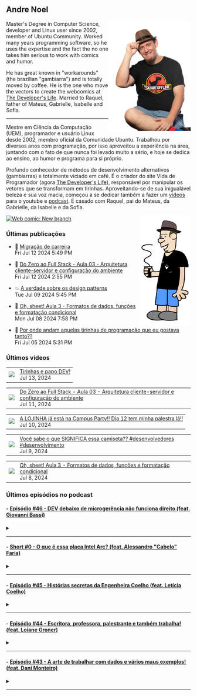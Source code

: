 ## Andre Noel

<!--
**andre-noel/andre-noel** is a ✨ _special_ ✨ repository because its `README.md` (this file) appears on your GitHub profile.

Here are some ideas to get you started:

- 🔭 I’m currently working on ...
- 🌱 I’m currently learning ...
- 👯 I’m looking to collaborate on ...
- 🤔 I’m looking for help with ...
- 💬 Ask me about ...
- 📫 How to reach me: ...
- 😄 Pronouns: ...
- ⚡ Fun fact: ...
-->

<img src="noel-github.png" align="right" height="300px">

Master's Degree in Computer Science, developer and Linux user since 2002, member of Ubuntu Community. Worked many years programming software, so he uses the expertise and the fact the no one takes him serious to work with comics and humor.

He has great known in "workarounds" (the brazilian "gambiarra") and is totally moved by coffee. He is the one who move the vectors to create the webcomics at [The Developer's Life](https://developerslife.tech/). Married to Raquel, father of Mateus, Gabrielle, Isabelle and Sofia.

---

Mestre em Ciência da Computação (UEM), programador e usuário Linux desde 2002, membro oficial da Comunidade Ubuntu. Trabalhou por diversos anos com programação, por isso aproveitou a experiência na área, juntando com o fato de que nunca foi levado muito a sério, e hoje se dedica ao ensino, ao humor e programa para si próprio.

Profundo conhecedor de métodos de desenvolvimento alternativos (gambiarras) e totalmente viciado em café. É o criador do site Vida de Programador (agora [The Developer's Life](https://developerslife.tech/)), responsável por manipular os vetores que se transformam em tirinhas. Aproveitando-se de sua inigualável beleza e sua voz macia, começou a se dedicar também a fazer um [vídeos](https://youtube.com/ProgramadorREAL) para o youtube e [podcast](https://podcast.developerslife.tech/). É casado com Raquel, pai do Mateus, da Gabrielle, da Isabelle e da Sofia.

<img src="eu2023.png" align="right" height="300px">

<a href="https://developerslife.tech/en/2022/05/30/new-branch/"><img src="https://developerslife.tech/en/uploads/2022/05/tirinhaEN-234.png" style="width:500px" alt="Web comic: New branch" /></a>

### Últimas publicações
<!-- BLOG-POST-LIST:START --><ul><li>🤯 <a href="https://developerslife.tech/pt/2024/07/12/migracao-de-carreira/">Migração de carreira</a><br/>Fri Jul 12 2024 5:49 PM</li></ul>
<ul><li>🤣 <a href="https://developerslife.tech/pt/2024/07/12/full-stack-aula-003/">Do Zero ao Full Stack - Aula 03 - Arquitetura cliente-servidor e configuração do ambiente</a><br/>Fri Jul 12 2024 2:55 PM</li></ul>
<ul><li>💥 <a href="https://developerslife.tech/pt/2024/07/09/a-verdade-sobre-os-design-patterns/">A verdade sobre os design patterns</a><br/>Tue Jul 09 2024 5:45 PM</li></ul>
<ul><li>💬 <a href="https://developerslife.tech/pt/2024/07/08/oh-sheet-aula-003/">Oh, sheet! Aula 3 - Formatos de dados, funções e formatação condicional</a><br/>Mon Jul 08 2024 7:58 PM</li></ul>
<ul><li>🤣 <a href="https://developerslife.tech/pt/2024/07/05/por-onde-andam-aquelas-tirinhas/">Por onde andam aquelas tirinhas de programação que eu gostava tanto??</a><br/>Fri Jul 05 2024 5:31 PM</li></ul>
<!-- BLOG-POST-LIST:END -->

### Últimos vídeos
<!-- YOUTUBE:START --><table><tr><td><a href="https://www.youtube.com/watch?v=DwuQUoIvMD4"><img width="140px" src="https://i.ytimg.com/vi/DwuQUoIvMD4/mqdefault.jpg"></a></td>
<td><a href="https://www.youtube.com/watch?v=DwuQUoIvMD4">Tirinhas e papo DEV!</a><br/>Jul 13, 2024</td></tr></table>
<table><tr><td><a href="https://www.youtube.com/watch?v=_p6aR48FyyU"><img width="140px" src="https://i.ytimg.com/vi/_p6aR48FyyU/mqdefault.jpg"></a></td>
<td><a href="https://www.youtube.com/watch?v=_p6aR48FyyU">Do Zero ao Full Stack - Aula 03 - Arquitetura cliente-servidor e configuração do ambiente</a><br/>Jul 11, 2024</td></tr></table>
<table><tr><td><a href="https://www.youtube.com/watch?v=7MYR6h04M2M"><img width="140px" src="https://i.ytimg.com/vi/7MYR6h04M2M/mqdefault.jpg"></a></td>
<td><a href="https://www.youtube.com/watch?v=7MYR6h04M2M">A LOJINHA já está na Campus Party!! Dia 12 tem minha palestra lá!!</a><br/>Jul 10, 2024</td></tr></table>
<table><tr><td><a href="https://www.youtube.com/watch?v=aPS8u0XONNw"><img width="140px" src="https://i.ytimg.com/vi/aPS8u0XONNw/mqdefault.jpg"></a></td>
<td><a href="https://www.youtube.com/watch?v=aPS8u0XONNw">Você sabe o que SIGNIFICA essa camiseta?? #desenvolvedores #desenvolvimento</a><br/>Jul 9, 2024</td></tr></table>
<table><tr><td><a href="https://www.youtube.com/watch?v=SJwAU_uhtEw"><img width="140px" src="https://i.ytimg.com/vi/SJwAU_uhtEw/mqdefault.jpg"></a></td>
<td><a href="https://www.youtube.com/watch?v=SJwAU_uhtEw">Oh, sheet! Aula 3 - Formatos de dados, funções e formatação condicional</a><br/>Jul 8, 2024</td></tr></table>
<!-- YOUTUBE:END -->

### Últimos episódios no podcast
<!-- PODCAST:START -->
 #### - [Episódio #46 - DEV debaixo de microgerência não funciona direito (feat. Giovanni Bassi)](https://podcasters.spotify.com/pod/show/vidadeprogramador/episodes/Episdio-46---DEV-debaixo-de-microgerncia-no-funciona-direito-feat--Giovanni-Bassi-e29rkmp) 
 <details><summary></summary> <p>Uma conversa supimpa, gravada diretamente no TDC Business, junto com o podcast &quot;Tem Tempo Pra Pergunta?&quot;. Conversei com o Giovanni Bassi, que tem uma história muito legal de empreendedorismo e gestão, é um dos fundadores da Lambda3, que foi adquirida pelo grupo TIVIT.</p>
<p><br></p>
<p>Conversamos sobre desenvolvimento, trabalho remoto ou presencial, gestão de equipes, gambiarras e mais...</p>
<p><br></p>
<p>Foi a primeira vez onde foi gravado presencialmente, com vídeo, provavelmente vai ser a única, portanto vocês podem acompanhar o podcast pelo link podcast.developerslife.tech ou em qualquer agregador de podcasts. Tem muito episódio bom por lá, dê uma olhada que você vai gostar!</p>
<p><br></p>
<p>https://podcast.developerslife.tech/</p>
<p>
Siga-me nas redes:
Twitter: https://twitter.com/ProgramadorREAL
Instagram: https://instagram.com/programadorreal<br></p>
 </details> 
 <hr /> 

 #### - [Short #0 - O que é essa placa Intel Arc? (feat. Alessandro "Cabelo" Faria)](https://podcasters.spotify.com/pod/show/vidadeprogramador/episodes/Short-0---O-que--essa-placa-Intel-Arc--feat--Alessandro-Cabelo-Faria-e1ujcui) 
 <details><summary></summary> <p>Você já ouviu falar na nova placa Intel Arc? É uma placa com GPU top, para concorrer com as famosas RTX, focada em processamento de Inteligência Artificial.</p>
<p>Como eu não sou expert nessa área, quem está comigo no episódio é o grande Cabelo, que é expert em inovação e que criou a primeira imagem Linux com driver nativo para essa nova placa.</p>
<p>Links citados no vídeo:</p>
<ul>
 <li><a href="https://sempreupdate.com.br/brasileiro-disponibiliza-primeira-imagem-linux-no-mundo-com-kernel-6-2-nativo-e-driver-opensource-da-intel-arc-estavel/">Brasileiro disponibiliza primeira imagem Linux no mundo com kernel 6.2 nativo e driver opensource da Intel ARC estável</a></li>
 <li><a href="https://adrenaline.com.br/noticias/v/70485/intel-anuncia-arc-marca-que-ira-concorrer-com-nvidia-geforce-e-amd-radeon-no-mercado">Intel anuncia Arc, marca que irá concorrer com NVIDIA GeForce e AMD Radeon no mercado</a></li>
  <li><a href="https://adrenaline.com.br/noticias/v/76734/gpu-intel-arc-a380-suporta-displayport-20-por-padrao-mas-nao-ha-monitor-compativel-ainda">GPU Intel Arc A380 suporta DisplayPort 2.0 por padrão, mas não há monitor compatível ainda</a></li>
</ul>
<p><br></p>
 </details> 
 <hr /> 

 #### - [Episódio #45 - Histórias secretas da Engenheira Coelho (feat. Letícia Coelho)](https://podcasters.spotify.com/pod/show/vidadeprogramador/episodes/Episdio-45---Histrias-secretas-da-Engenheira-Coelho-feat--Letcia-Coelho-e1lm63h) 
 <details><summary></summary> <p>Uma conversa com a Letícia Coelho (conhecida como Engenheira Coelho), sobre o que ela faz, como começou, como queimou plaquinhas e etc.</p>
<p>Links da letícia:</p>
<p>Twitter: https://twitter.com/EngineerRabbit</p>
<p>Instagram: https://instagram.com/engenheira.coelho</p>
<p>Linktree: https://linktr.ee/engenheira.coelho</p>
 </details> 
 <hr /> 

 #### - [Episódio #44 - Escritora, professora, palestrante e também trabalha! (feat. Loiane Groner)](https://podcasters.spotify.com/pod/show/vidadeprogramador/episodes/Episdio-44---Escritora--professora--palestrante-e-tambm-trabalha--feat--Loiane-Groner-e1l3fvf) 
 <details><summary></summary> <p>Um papo gostoso com a Loiane Groner sobre Angular, Java, aulas, gambiarras, mundo financeiro e etc.!</p>
<p>Dá o play e aproveite!</p>
<p>Links:</p>
<p>Canal da Loiane: https://www.youtube.com/loianegroner</p>
 </details> 
 <hr /> 

 #### - [Episódio #43 - A arte de trabalhar com dados e vários maus exemplos! (feat. Dani Monteiro)](https://podcasters.spotify.com/pod/show/vidadeprogramador/episodes/Episdio-43---A-arte-de-trabalhar-com-dados-e-vrios-maus-exemplos--feat--Dani-Monteiro-e1kpu2i) 
 <details><summary></summary> <p>Uma conversa gostosa com a Dani Monteiro, que manda muito bem na engenharia de dados, onde conversamos sobre dados, mas principalmente sobre vários maus exemplos para relaxar e compartilhar com o mundo essa dor :D</p>
<p>Perfil da Dani: https://www.linkedin.com/in/danimonteirodba/</p>
 </details> 
 <hr /> 
<!-- PODCAST:END -->
